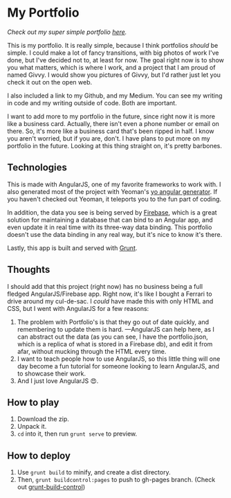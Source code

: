 # My Portfolio

_Check out my super simple portfolio [here](http://jonsamp.github.io/portfolio/#/)._

This is my portfolio. It is really simple, because I think portfolios *should* be simple. I could make a lot of fancy transitions, with big photos of work I've done, but I've decided not to, at least for now. The goal right now is to show you what matters, which is where I work, and a project that I am proud of named Givvy. I would show you pictures of Givvy, but I'd rather just let you check it out on the open web.

I also included a link to my Github, and my Medium. You can see my writing in code and my writing outside of code. Both are important.

I want to add more to my portfolio in the future, since right now it is more like a business card. Actually, there isn't even a phone number or email on there. So, it's more like a business card that's been ripped in half. I know you aren't worried, but if you are, don't. I have plans to put more on my portfolio in the future. Looking at this thing straight on, it's pretty barbones.

## Technologies
This is made with AngularJS, one of my favorite frameworks to work with. I also generated most of the project with Yeoman's [yo angular generator](https://github.com/yeoman/generator-angular). If you haven't checked out Yeoman, it teleports you to the fun part of coding.

In addition, the data you see is being served by [Firebase](https://www.firebase.com), which is a great solution for maintaining a database that can bind to an Angular app, and even update it in real time with its three-way data binding. This portfolio doesn't  use the data binding in any real way, but it's nice to know it's there.

Lastly, this app is built and served with [Grunt](http://gruntjs.com).

## Thoughts
I should add that this project (right now) has no business being a full fledged AngularJS/Firebase app. Right now, it's like I bought a Ferrari to drive around my cul-de-sac. I *could* have made this with only HTML and CSS, but I went with AngularJS for a few reasons:

1. The problem with Portfolio's is that they go out of date quickly, and remembering to update them is hard. —AngularJS can help here, as I can abstract out the data (as you can see, I have the portfolio.json, which is a replica of what is stored in a Firebase db), and edit it from afar, without mucking through the HTML every time.
2. I want to teach people how to use AngularJS, so this little thing will one day become a fun tutorial for someone looking to learn AngularJS, and to showcase their work.
3. And I just love AngularJS :heart_eyes:.

## How to play

1. Download the zip.
2. Unpack it.
3. `cd` into it, then run `grunt serve` to preview.

## How to deploy
1. Use `grunt build` to minify, and create a dist directory.
2. Then, `grunt buildcontrol:pages` to push to gh-pages branch. (Check out [grunt-build-control](https://github.com/robwierzbowski/grunt-build-control))
